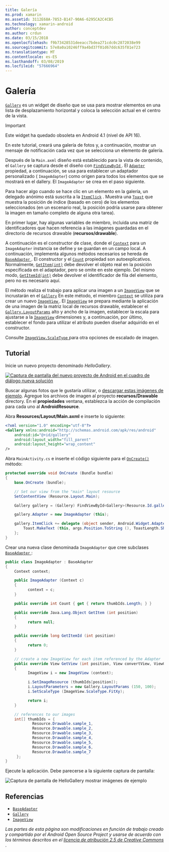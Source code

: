 ```yaml
---
title: Galería
ms.prod: xamarin
ms.assetid: 3112E68A-7853-B147-90A6-6295CA2C4CB5
ms.technology: xamarin-android
author: conceptdev
ms.author: crdun
ms.date: 03/15/2018
ms.openlocfilehash: f9b73428531deeacc7bdea271cdc0c2872038e99
ms.sourcegitcommit: 57e8a0a10246ff9a4bd37f01d67ddc635f81e723
ms.translationtype: MT
ms.contentlocale: es-ES
ms.lasthandoff: 03/08/2019
ms.locfileid: "57666964"
---
```

# <a name="gallery"></a>Galería

[`Gallery`](https://developer.xamarin.com/api/type/Android.Widget.Gallery/) es un widget de diseño que se usa para mostrar elementos en una lista de desplazamiento horizontal y coloca la selección actual en el centro de la vista.

> [!IMPORTANT]
> Este widget ha quedado obsoleta en Android 4.1 (nivel de API 16). 

En este tutorial, creará una galería de fotos y, a continuación, mostrar un mensaje de notificación cada vez que se selecciona un elemento de galería.

Después de la `Main.axml` diseño está establecido para la vista de contenido, el `Gallery` se captura desde el diseño con [ `FindViewById` ](https://developer.xamarin.com/api/member/Android.App.Activity.FindViewById/p/System.Int32/).
El [`Adapter`](https://developer.xamarin.com/api/property/Android.Widget.AdapterView.RawAdapter/)
propiedad, a continuación, se usa para establecer un adaptador personalizado ( `ImageAdapter`) como origen para todos los elementos que se mostrará en el dallery. El `ImageAdapter` se crea en el paso siguiente.

Para hacer algo cuando se hace clic en un elemento en la galería, un delegado anónimo está suscrita a la [`ItemClick`](https://developer.xamarin.com/api/event/Android.Widget.AdapterView.ItemClick/)
. Muestra una [`Toast`](https://developer.xamarin.com/api/type/Android.Widget.Toast/)
que muestra la posición de índice (basado en cero) de los elementos seleccionados (en un escenario real, la posición podría usarse para obtener la imagen en tamaño completo de alguna otra tarea).

En primer lugar, hay algunas variables de miembro, incluida una matriz de identificadores que hacen referencia a las imágenes guardadas en el directorio de recursos drawable (**recursos/drawable**).

A continuación es el constructor de clase, donde el [`Context`](https://developer.xamarin.com/api/type/Android.Content.Context/)
para un `ImageAdapter` instancia se define y se guardan en un campo local.
A continuación, implementa algunos métodos necesarios se hereda de [ `BaseAdapter` ](https://developer.xamarin.com/api/type/Android.Widget.BaseAdapter/).
El constructor y el [`Count`](https://developer.xamarin.com/api/property/Android.Widget.BaseAdapter.Count/)
propiedad son autoexplicativos. Normalmente, [`GetItem(int)`](https://developer.xamarin.com/api/member/Android.Widget.BaseAdapter.GetItem/p/System.Int32/)
debe devolver el objeto real en la posición especificada en el adaptador, pero se omite en este ejemplo. Del mismo modo, [`GetItemId(int)`](https://developer.xamarin.com/api/member/Android.Widget.BaseAdapter.GetItemId/p/System.Int32/)
debe devolver el identificador de fila del elemento, pero no es necesario aquí.

El método realiza el trabajo para aplicar una imagen a un [`ImageView`](https://developer.xamarin.com/api/type/Android.Widget.ImageView/)
que se incrustarán en el [`Gallery`](https://developer.xamarin.com/api/type/Android.Widget.Gallery/)
En este método, el miembro [`Context`](https://developer.xamarin.com/api/type/Android.Content.Context/)
se utiliza para crear un nuevo [ `ImageView` ](https://developer.xamarin.com/api/type/Android.Widget.ImageView/).
El [`ImageView`](https://developer.xamarin.com/api/type/Android.Widget.ImageView/)
se prepara mediante la aplicación de una imagen de la matriz local de recursos drawable, establecer el [`Gallery.LayoutParams`](https://developer.xamarin.com/api/type/Android.Widget.Gallery+LayoutParams/)
alto y ancho de la imagen, establecer la escala para ajustarse a la [`ImageView`](https://developer.xamarin.com/api/type/Android.Widget.ImageView/)
dimensiones y, a continuación, por último, establecer el fondo para utilizar el atributo pueden diseñar adquirido en el constructor.

Consulte [ `ImageView.ScaleType` ](https://developer.xamarin.com/api/type/Android.Widget.ImageView+ScaleType/) para otra opciones de escalado de imagen.

## <a name="walkthrough"></a>Tutorial

Inicie un nuevo proyecto denominado *HelloGallery*.

[![Captura de pantalla del nuevo proyecto de Android en el cuadro de diálogo nueva solución](gallery-images/hellogallery1-sml.png)](gallery-images/hellogallery1.png#lightbox)

Buscar algunas fotos que le gustaría utilizar, o [descargar estas imágenes de ejemplo](https://developer.android.com/shareables/sample_images.zip).
Agregue los archivos de imagen al proyecto **recursos/Drawable** directory. En el **propiedades** ventana, establezca la acción de compilación para cada uno al **AndroidResource**.

Abra **Resources/Layout/Main.axml** e inserte lo siguiente:

```xml
<?xml version="1.0" encoding="utf-8"?>
<Gallery xmlns:android="http://schemas.android.com/apk/res/android"
    android:id="@+id/gallery"
    android:layout_width="fill_parent"
    android:layout_height="wrap_content"
/>
```

Abra `MainActivity.cs` e inserte el código siguiente para el [`OnCreate()`](https://developer.xamarin.com/api/member/Android.App.Activity.OnCreate/p/Android.OS.Bundle/)
método:

```csharp
protected override void OnCreate (Bundle bundle)
{
    base.OnCreate (bundle);

    // Set our view from the "main" layout resource
    SetContentView (Resource.Layout.Main);

    Gallery gallery = (Gallery) FindViewById<Gallery>(Resource.Id.gallery);

    gallery.Adapter = new ImageAdapter (this);

    gallery.ItemClick += delegate (object sender, Android.Widget.AdapterView.ItemClickEventArgs args) {
        Toast.MakeText (this, args.Position.ToString (), ToastLength.Short).Show ();
    };
}
```

Crear una nueva clase denominada `ImageAdapter` que cree subclases [ `BaseAdapter` ](https://developer.xamarin.com/api/type/Android.Widget.BaseAdapter/):

```csharp
public class ImageAdapter : BaseAdapter
{
    Context context;

    public ImageAdapter (Context c)
    {
          context = c;
    }

    public override int Count { get { return thumbIds.Length; } }

    public override Java.Lang.Object GetItem (int position)
    {
          return null;
    }

    public override long GetItemId (int position)
    {
          return 0;
    }

    // create a new ImageView for each item referenced by the Adapter
    public override View GetView (int position, View convertView, ViewGroup parent)
    {
          ImageView i = new ImageView (context);

          i.SetImageResource (thumbIds[position]);
          i.LayoutParameters = new Gallery.LayoutParams (150, 100);
          i.SetScaleType (ImageView.ScaleType.FitXy);

          return i;
    }

    // references to our images
    int[] thumbIds = {
            Resource.Drawable.sample_1,
            Resource.Drawable.sample_2,
            Resource.Drawable.sample_3,
            Resource.Drawable.sample_4,
            Resource.Drawable.sample_5,
            Resource.Drawable.sample_6,
            Resource.Drawable.sample_7
     };
}

```

Ejecute la aplicación. Debe parecerse a la siguiente captura de pantalla:

![Captura de pantalla de HelloGallery mostrar imágenes de ejemplo](gallery-images/hellogallery3.png)



## <a name="references"></a>Referencias

-   [`BaseAdapter`](https://developer.xamarin.com/api/type/Android.Widget.BaseAdapter/)
-   [`Gallery`](https://developer.xamarin.com/api/type/Android.Widget.Gallery/)
-   [`ImageView`](https://developer.xamarin.com/api/type/Android.Widget.ImageView/)

*Las partes de esta página son modificaciones en función de trabajo creado y compartido por el Android Open Source Project y usarse de acuerdo con los términos descritos en el*
[*licencia de atribución 2.5 de Creative Commons* ](http://creativecommons.org/licenses/by/2.5/).


